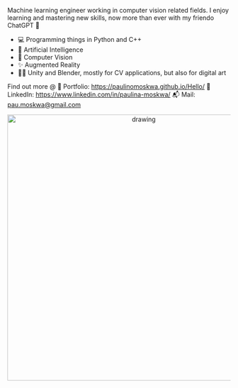 <!--
**PaulinoMoskwa/PaulinoMoskwa** is a ✨ _special_ ✨ repository because its `README.md` (this file) appears on your GitHub profile.

Here are some ideas to get you started:

- 🔭 I’m currently working on ...
- 🌱 I’m currently learning ...
- 👯 I’m looking to collaborate on ...
- 🤔 I’m looking for help with ...
- 💬 Ask me about ...
- 📫 How to reach me: ...
- 😄 Pronouns: ...
- ⚡ Fun fact: ...
-->


Machine learning engineer working in computer vision related fields.
I enjoy learning and mastering new skills, now more than ever with my friendo ChatGPT 🤖

- 💻 Programming things in Python and C++
- 🧠 Artificial Intelligence
- 👀 Computer Vision
- ✨ Augmented Reality
- 🧙‍♂️ Unity and Blender, mostly for CV applications, but also for digital art

Find out more @
🪪 Portfolio: https://paulinomoskwa.github.io/Hello/
💼 LinkedIn: https://www.linkedin.com/in/paulina-moskwa/
📬 Mail: pau.moskwa@gmail.com


<p align="center">
    <img src="./images/gif_00.gif" alt="drawing" width="600"/>
</p>
